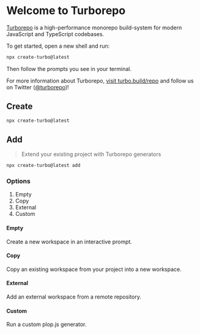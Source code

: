 # Welcome to Turborepo

[Turborepo](https://turbo.build/repo) is a high-performance monorepo build-system for modern JavaScript and TypeScript codebases.

To get started, open a new shell and run:

```sh
npx create-turbo@latest
```

Then follow the prompts you see in your terminal.

For more information about Turborepo, [visit turbo.build/repo](https://turbo.build/repo) and follow us on Twitter ([@turborepo](https://twitter.com/turborepo))!

## Create

```sh
npx create-turbo@latest
```

## Add

> Extend your existing project with Turborepo generators

```sh
npx create-turbo@latest add
```

### Options

1. Empty
2. Copy
3. External
4. Custom

#### Empty

Create a new workspace in an interactive prompt.

#### Copy

Copy an existing workspace from your project into a new workspace.

#### External

Add an external workspace from a remote repository.

#### Custom

Run a custom plop.js generator.
